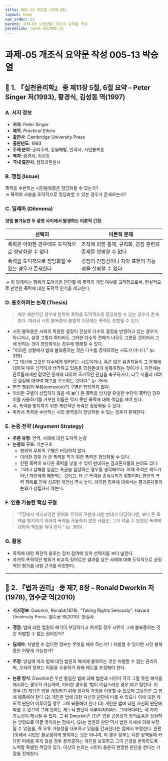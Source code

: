 ```yaml
---
title: 005-13 박승열 (과제-05)
layout: home
nav_order: 13
parent: 과제-05 (개인별) 개조식 요약문 작성
permalink: /asmt-05/005-13
---
```


# 과제-05 개조식 요약문 작성 005-13 박승열 

## 📘 1. 『실천윤리학』 중 제11장 5절, 6절 요약 – Peter Singer 저(1993), 황경식, 김성동 역(1997)

### A. 서지 정보  
- **저자**: Peter Singer  
- **제목**: *Practical Ethics*  
- **출판사**: Cambridge University Press  
- **출판년도**: 1993  
- **주제 분야**: 공리주의, 동물해방, 안락사, 시민불복종
- **역자**: 황경식, 김성동
- **국내 출판사**: 철학과현실사

### B. 쟁점 (Issue)  
폭력을 수반하는 시민불복종은 정당화될 수 있는가?  
→ 폭력의 사용을 도덕적으로 정당화할 수 있는 경우가 존재하는가?


### C. 딜레마 (Dilemma)  
**양립 불가능한 두 설명 사이에서 발생하는 이론적 긴장**:

| 선택지 | 이론적 문제 |
|--------|-------------|
| 폭력은 어떠한 경우에도 도덕적으로 정당화할 수 없다 | 조직에 의한 통제, 규칙화, 감정 훈련의 존재를 설명할 수 없다 |
| 폭력을 도덕적으로 정당화할 수 있는 경우가 존재한다 | 감정의 진정성이나 자아 표현의 가능성을 설명할 수 없다 |

→ 이 딜레마는 행위의 도덕성을 판단할 때 폭력의 개입 여부를 고려함으로써, 현실적으로 만연한 폭력에 대한 도덕적 인식을 제고한다. 

### D. 옹호하려는 논제 (Thesis)  
> 매우 제한적인 경우에 한하여 폭력을 도덕적으로 정당화할 수 있는 경우가 존재한다. 따라서 시민 불복종의 불법적 수단에는 폭력도 포함될 수 있다. 
  - 시민 불복종은 사회의 특정한 결정이 진실로 다수의 결정을 반영하고 있는 경우가 아니거나, 설령 그렇다 하더라도 그러한 다수의 견해가 너무도 그릇된 것이어서 그에 반하는 것이 정당화되는 경우에 행해질 수 있다.
  - "이러한 상황에서 법에 불복종하는 것은 다수를 강제하려는 시도가 아니다." (p. 355)
   - "그 대신에 그것은 다수에게 알리려는 시도이거나, 혹은 많은 유권자들이 그 문제에 대하여 매우 심각하게 생각하고 있음을 의원들에게 설득하려는 것이거나, 이전에는 관료들에게만 맡겼던 문제에 대하여 국가적인 관심을 촉구하거나, 너무 서둘러 내려진 결정에 대하여 재고를 호소하는 것이다." (p. 355)
 - 한편 행위와 무위(omission)의 구별은 타당하지 않다.
 - 이러한 구별이 성립하지 않을 때 보다 큰 폭력을 방지할 유일한 수단이 폭력인 경우 이를 사용하기를 거부한 이들은 막지 못한 폭력에 대해 책임을 져야 한다.
 - 즉, 폭력을 방지하기 위한 제한적인 폭력은 정당화될 수 있다.
 - 따라서 폭력을 수반하는 시민 불복종이 정당화될 수 있는 경우가 존재한다. 

### E. 논증 전략 (Argument Strategy)  
- **추론 유형**: 연역, 사례에 대한 도덕적 논증  
- **논증의 구조**:
  기본구조
  - 행위와 무위의 구별은 타당하지 않다.
  - 이러한 경우 더 큰 폭력을 막기 위한 폭력은 정당화될 수 있다.
  - 한편 폭력이 또다른 폭력을 낳을 수 있어 반대하는 결과론자들의 논의도 있다.
  - 그러나 살해를 일삼는 폭군을 암살하는 경우를 생각해보라. 이때 폭력은 제도가 아닌 개인에게 제한되는 것이고, 더 큰 폭력을 종식시키기 위함이며, 한번의 폭력 행위로 인해 성공한 개연성 역시 높다. 이러한 경우에 대해서는 결과론자들의 논의가 성립하지 않는다. 

### F. 인용 가능한 핵심 구절
> “7장에서 제시되었던 행위와 무위의 구분에 대한 반대가 타당하다면, 보다 큰 폭력을 방지하기 위하여 폭력을 사용하지 않은 사람은, 그가 막을 수 있었던 폭력에 대하여 책임을 져야 한다." (p. 360)

### G. 활용
- 폭력에 대한 제한적 옹호는 정치 참여에 있어 선택지를 보다 넓힌다.
- 과거의 폭력적인 행위가 비교적 정의로운 결과를 낳은 사례에 대해 도덕적으로 긍정적인 평가를 내릴 근거를 마련한다. 

---

## 📘 2. 『법과 권리』 중 제7, 8장 – Ronald Dworkin 저(1978), 염수균 역(2010)

- **서지정보**: Dworkin, Ronald(1978). "Taking Rights Seriously". Havard University Press. 염수균 역(2010). 한길사.

- **쟁점**: 법에 대한 법원의 해석이 부당하다고 여겨질 경우 시민이 그에 불복종하는 것은 처벌할 수 없는 권리인가?  
- **딜레마**: 처벌할 수 없다면 정부는 무엇을 해야 하는가? / 처벌할 수 있다면 시민 불복종은 어떻게 가능한가?   
- **주장**: 양심에 따라 법에 대한 법원의 해석에 불복하는 것은 처벌할 수 없는 권리이며, 오히려 정부는 이들을 수용하기 위해 제도를 조정해야 한다.  
- **논증 방식**: Dworkin은 우선 동일한 법에 대해 법원과 시민이 각각 그럴 듯한 해석을 제시하는 경우가 가능하며, 이러한 경우를 '법이 의심스러운 경우'라고 칭한다. 이 경우 (1) 개인은 법을 개정하기 위해 정치적 과정을 이용할 수 있으며 그동안은 그 법에 복종해야 한다 (2) 개인은 법에 대한 자신의 판단에 따를 수 있으나 이에 대한 제도적 판단이 이루어질 경우 그에 복종해야 한다 (3) 개인은 법에 대한 자신의 판단에 따를 수 있으며 그에 반하는 제도적 판단이 이루어지더라도 그러하다라는 세 가지 가능성이 제시될 수 있다. 그 뒤 Dworkin은 (1)은 법을 공정성과 정의로움을 상실하는 방향으로 이끌 것이라는 점에서, (2)는 법원의 판단 역시 법원 자체에 의해 부정될 수 있음을, 즉 오류 가능성을 내포하고 있음을 간과한다는 점에서 부정한다. 한편 (3)에서 시민은 불공정하게 행위하는 것은 아니며, 이 경우 정부는 다른 정책들에 커다한 피해를 주지 않을 경우 불복종하는 개인을 보호하고 그의 곤경을 완화하도록 노력할 특별한 책임이 있다. 이상의 논의는 시민이 충분히 현명한 판단을 한다는 가정을 전제한다. 
